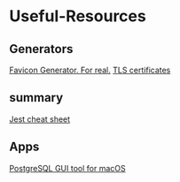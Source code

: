 # Useful-Resources

## Generators

[Favicon Generator. For real.](https://realfavicongenerator.net/)
[TLS certificates](https://letsencrypt.org/)



## summary

[Jest cheat sheet](https://github.com/sapegin/jest-cheat-sheet)



## Apps

[PostgreSQL GUI tool for macOS](http://www.psequel.com/)
